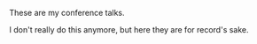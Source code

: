 These are my conference talks.

I don't really do this anymore, but here they are for record's sake.
